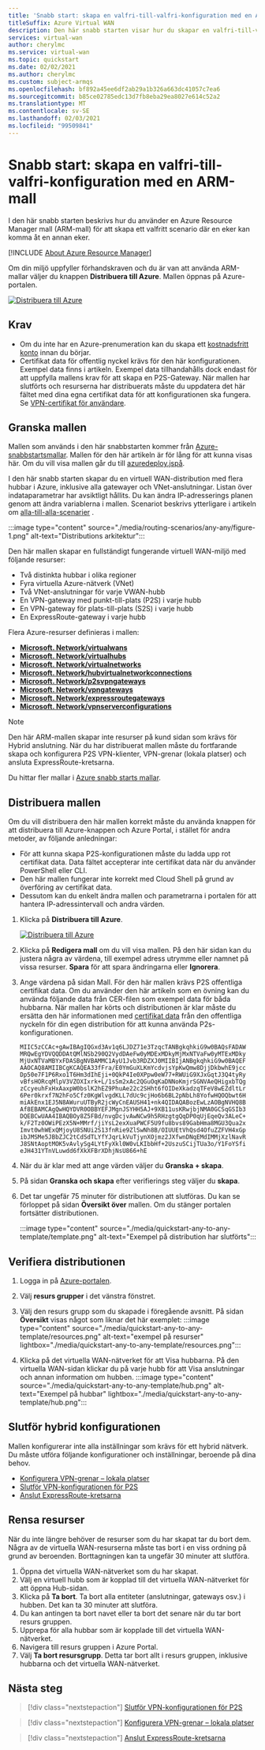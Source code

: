 ```yaml
---
title: 'Snabb start: skapa en valfri-till-valfri-konfiguration med en ARM-mall'
titleSuffix: Azure Virtual WAN
description: Den här snabb starten visar hur du skapar en valfri-till-valfri-konfiguration med hjälp av en Azure Resource Manager-mall (ARM-mall).
services: virtual-wan
author: cherylmc
ms.service: virtual-wan
ms.topic: quickstart
ms.date: 02/02/2021
ms.author: cherylmc
ms.custom: subject-armqs
ms.openlocfilehash: bf892a45ee6df2ab29a1b326a663dc41057c7ea6
ms.sourcegitcommit: b85ce02785edc13d7fb8eba29ea8027e614c52a2
ms.translationtype: MT
ms.contentlocale: sv-SE
ms.lasthandoff: 02/03/2021
ms.locfileid: "99509841"
---
```

# <a name="quickstart-create-an-any-to-any-configuration-using-an-arm-template"></a>Snabb start: skapa en valfri-till-valfri-konfiguration med en ARM-mall

I den här snabb starten beskrivs hur du använder en Azure Resource Manager mall (ARM-mall) för att skapa ett valfritt scenario där en eker kan komma åt en annan eker.

[!INCLUDE [About Azure Resource Manager](../../includes/resource-manager-quickstart-introduction.md)]

Om din miljö uppfyller förhandskraven och du är van att använda ARM-mallar väljer du knappen **Distribuera till Azure**. Mallen öppnas på Azure-portalen.

[![Distribuera till Azure](../media/template-deployments/deploy-to-azure.svg)](https://portal.azure.com/#create/Microsoft.Template/uri/https%3a%2f%2fraw.githubusercontent.com%2fAzure%2fazure-quickstart-templates%2fmaster%2f201-virtual-wan-with-all-gateways%2fazuredeploy.json)

## <a name="prerequisites"></a>Krav

* Om du inte har en Azure-prenumeration kan du skapa ett [kostnadsfritt konto](https://azure.microsoft.com/free/?WT.mc_id=A261C142F) innan du börjar.
* Certifikat data för offentlig nyckel krävs för den här konfigurationen. Exempel data finns i artikeln. Exempel data tillhandahålls dock endast för att uppfylla mallens krav för att skapa en P2S-Gateway. När mallen har slutförts och resurserna har distribuerats måste du uppdatera det här fältet med dina egna certifikat data för att konfigurationen ska fungera. Se [VPN-certifikat för användare](certificates-point-to-site.md#cer).

## <a name="review-the-template"></a><a name="review"></a>Granska mallen

Mallen som används i den här snabbstarten kommer från [Azure-snabbstartsmallar](https://azure.microsoft.com/resources/templates/201-virtual-wan-with-all-gateways). Mallen för den här artikeln är för lång för att kunna visas här. Om du vill visa mallen går du till [azuredeploy.jspå](https://github.com/Azure/azure-quickstart-templates/blob/master/201-virtual-wan-with-all-gateways/azuredeploy.json).

I den här snabb starten skapar du en virtuell WAN-distribution med flera hubbar i Azure, inklusive alla gatewayer och VNet-anslutningar. Listan över indataparametrar har avsiktligt hållits. Du kan ändra IP-adresserings planen genom att ändra variablerna i mallen. Scenariot beskrivs ytterligare i artikeln om [alla-till-alla-scenarier](scenario-any-to-any.md) .

:::image type="content" source="./media/routing-scenarios/any-any/figure-1.png" alt-text="Distributions arkitektur":::

Den här mallen skapar en fullständigt fungerande virtuell WAN-miljö med följande resurser:

* Två distinkta hubbar i olika regioner
* Fyra virtuella Azure-nätverk (VNet)
* Två VNet-anslutningar för varje VWAN-hubb
* En VPN-gateway med punkt-till-plats (P2S) i varje hubb
* En VPN-gateway för plats-till-plats (S2S) i varje hubb
* En ExpressRoute-gateway i varje hubb

Flera Azure-resurser definieras i mallen:

* [**Microsoft. Network/virtualwans**](/azure/templates/microsoft.network/virtualwans)
* [**Microsoft. Network/virtualhubs**](/azure/templates/microsoft.network/virtualhubs)
* [**Microsoft. Network/virtualnetworks**](/azure/templates/microsoft.network/virtualnetworks)
* [**Microsoft. Network/hubvirtualnetworkconnections**](/azure/templates/microsoft.network/virtualhubs/hubvirtualnetworkconnections)
* [**Microsoft. Network/p2svpngateways**](/azure/templates/microsoft.network/p2svpngateways)
* [**Microsoft. Network/vpngateways**](/azure/templates/microsoft.network/vpngateways) 
* [**Microsoft. Network/expressroutegateways**](/azure/templates/microsoft.network/expressroutegateways)
* [**Microsoft. Network/vpnserverconfigurations**](/azure/templates/microsoft.network/vpnserverconfigurations)

>[!NOTE]
> Den här ARM-mallen skapar inte resurser på kund sidan som krävs för Hybrid anslutning. När du har distribuerat mallen måste du fortfarande skapa och konfigurera P2S VPN-klienter, VPN-grenar (lokala platser) och ansluta ExpressRoute-kretsarna.
>

Du hittar fler mallar i [Azure snabb starts mallar](https://azure.microsoft.com/resources/templates/?resourceType=Microsoft.Network&pageNumber=1&sort=Popular).

## <a name="deploy-the-template"></a><a name="deploy"></a>Distribuera mallen

Om du vill distribuera den här mallen korrekt måste du använda knappen för att distribuera till Azure-knappen och Azure Portal, i stället för andra metoder, av följande anledningar:

* För att kunna skapa P2S-konfigurationen måste du ladda upp rot certifikat data. Data fältet accepterar inte certifikat data när du använder PowerShell eller CLI.
* Den här mallen fungerar inte korrekt med Cloud Shell på grund av överföring av certifikat data.
* Dessutom kan du enkelt ändra mallen och parametrarna i portalen för att hantera IP-adressintervall och andra värden.

1. Klicka på **Distribuera till Azure**.

   [![Distribuera till Azure](../media/template-deployments/deploy-to-azure.svg)](https://portal.azure.com/#create/Microsoft.Template/uri/https%3a%2f%2fraw.githubusercontent.com%2fAzure%2fazure-quickstart-templates%2fmaster%2f201-virtual-wan-with-all-gateways%2fazuredeploy.json)
1. Klicka på **Redigera mall** om du vill visa mallen. På den här sidan kan du justera några av värdena, till exempel adress utrymme eller namnet på vissa resurser. **Spara** för att spara ändringarna eller **Ignorera**.
1. Ange värdena på sidan Mall. För den här mallen krävs P2S offentliga certifikat data. Om du använder den här artikeln som en övning kan du använda följande data från CER-filen som exempel data för båda hubbarna. När mallen har körts och distributionen är klar måste du ersätta den här informationen med [certifikat data](certificates-point-to-site.md#cer) från den offentliga nyckeln för din egen distribution för att kunna använda P2s-konfigurationen.

   ```certificate-data
   MIIC5zCCAc+gAwIBAgIQGxd3Av1q6LJDZ71e3TzqcTANBgkqhkiG9w0BAQsFADAW
   MRQwEgYDVQQDDAtQMlNSb290Q2VydDAeFw0yMDExMDkyMjMxNTVaFw0yMTExMDky
   MjUxNTVaMBYxFDASBgNVBAMMC1AyU1Jvb3RDZXJ0MIIBIjANBgkqhkiG9w0BAQEF
   AAOCAQ8AMIIBCgKCAQEA33fFra/E0YmGuXLKmYcdvjsYpKwQmw8DjjDkbwhE9jcc
   Dp50e7F1P6Rxo1T6Hm3dIhEji+0QkP4Ie0XPpw0eW77+RWUiG9XJxGqtJ3Q4tyRy
   vBfsHORcqMlpV3VZOXIxrk+L/1sSm2xAc2QGuOqKaDNNoKmjrSGNVAeQHigxbTQg
   zCcyeuhFxHxAaxpW0bslK2hEZ9PhuAe22c2SHht6fOIDeXkadzqTFeV8wEZdltLr
   6Per0krxf7N2hFo5Cfz0KgWlvgdKLL7dUc9cjHo6b6BL2pNbLh8YofwHQOQbwt6H
   miAkEnx1EJ5N8AWuruUTByR2jcWyCnEAUSH41+nk4QIDAQABozEwLzAOBgNVHQ8B
   Af8EBAMCAgQwHQYDVR0OBBYEFJMgnJSYHH5AJ+9XB11usKRwjbjNMA0GCSqGSIb3
   DQEBCwUAA4IBAQBOy8Z5FBd/nvgDcjvAwNCw9h5RHzgtgQqDP0qUjEqeQv3ALeC+
   k/F2Tz0OWiPEzX5N+MMrf/jiYsL2exXuaPWCF5U9fu8bvs89GabHma8MGU3Qua2x
   Imvt0whWExQMjoyU8SNUi2S13fnRie9ZlSwNh8B/OIUUEtVhQsd4OfuZZFVH4xGp
   ibJMSMe5JBbZJC2tCdSdTLYfYJqrLkVuTjynXOjmz2JXfwnDNqEMdIMMjXzlNavR
   J8SNtAoptMOK5vAvlySg4LYtFyXkl0W0vLKIbbHf+2UszuSCijTUa3o/Y1FoYSfi
   eJH431YTnVLuwdd6fXkXFBrXDhjNsU866+hE
   ```

1. När du är klar med att ange värden väljer du **Granska + skapa**.
1. På sidan **Granska och skapa** efter verifierings steg väljer du **skapa**.
1. Det tar ungefär 75 minuter för distributionen att slutföras. Du kan se förloppet på sidan **Översikt över** mallen.  Om du stänger portalen fortsätter distributionen.

   :::image type="content" source="./media/quickstart-any-to-any-template/template.png" alt-text="Exempel på distribution har slutförts":::

## <a name="validate-the-deployment"></a><a name="validate"></a>Verifiera distributionen

1. Logga in på [Azure-portalen](https://portal.azure.com).
1. Välj **resurs grupper** i det vänstra fönstret.
1. Välj den resurs grupp som du skapade i föregående avsnitt. På sidan **Översikt** visas något som liknar det här exemplet: :::image type="content" source="./media/quickstart-any-to-any-template/resources.png" alt-text="exempel på resurser" lightbox="./media/quickstart-any-to-any-template/resources.png":::

1. Klicka på det virtuella WAN-nätverket för att Visa hubbarna. På den virtuella WAN-sidan klickar du på varje hubb för att Visa anslutningar och annan information om hubben.
   :::image type="content" source="./media/quickstart-any-to-any-template/hub.png" alt-text="Exempel på hubbar" lightbox="./media/quickstart-any-to-any-template/hub.png":::

## <a name="complete-the-hybrid-configuration"></a><a name="complete"></a>Slutför hybrid konfigurationen

Mallen konfigurerar inte alla inställningar som krävs för ett hybrid nätverk. Du måste utföra följande konfigurationer och inställningar, beroende på dina behov.

* [Konfigurera VPN-grenar – lokala platser](virtual-wan-site-to-site-portal.md#site)
* [Slutför VPN-konfigurationen för P2S](virtual-wan-point-to-site-portal.md)
* [Anslut ExpressRoute-kretsarna](virtual-wan-expressroute-portal.md)

## <a name="clean-up-resources"></a>Rensa resurser

När du inte längre behöver de resurser som du har skapat tar du bort dem. Några av de virtuella WAN-resurserna måste tas bort i en viss ordning på grund av beroenden. Borttagningen kan ta ungefär 30 minuter att slutföra.

1. Öppna det virtuella WAN-nätverket som du har skapat.
1. Välj en virtuell hubb som är kopplad till det virtuella WAN-nätverket för att öppna Hub-sidan.
1. Klicka på **Ta bort**. Ta bort alla entiteter (anslutningar, gateways osv.) i hubben. Det kan ta 30 minuter att slutföra.
1. Du kan antingen ta bort navet eller ta bort det senare när du tar bort resurs gruppen.
1. Upprepa för alla hubbar som är kopplade till det virtuella WAN-nätverket.
1. Navigera till resurs gruppen i Azure Portal.
1. Välj **Ta bort resursgrupp**. Detta tar bort allt i resurs gruppen, inklusive hubbarna och det virtuella WAN-nätverket.

## <a name="next-steps"></a>Nästa steg

> [!div class="nextstepaction"]
> [Slutför VPN-konfigurationen för P2S](virtual-wan-point-to-site-portal.md)

> [!div class="nextstepaction"]
> [Konfigurera VPN-grenar – lokala platser](virtual-wan-site-to-site-portal.md#site)

> [!div class="nextstepaction"]
> [Anslut ExpressRoute-kretsarna](virtual-wan-expressroute-portal.md)